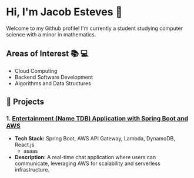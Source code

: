 # Hi, I'm Jacob Esteves 👋
Welcome to my Github profile! I'm currently a student studying computer science with a minor in mathematics.

## Areas of Interest 📚 💻
- Cloud Computing
- Backend Software Development
- Algorithms and Data Structures


## 🚀 Projects

### 1. [Entertainment (Name TDB) Application with Spring Boot and AWS](https://github.com/jacob670/java-aws-chat-application-v2)
- **Tech Stack:** Spring Boot, AWS API Gateway, Lambda, DynamoDB, React.js
  - asaas  
- **Description:** A real-time chat application where users can communicate, leveraging AWS for scalability and serverless infrastructure.


